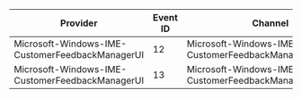 Provider                                         |  Event ID  |  Channel                                                   |  Message
-------------------------------------------------|------------|------------------------------------------------------------|---------
Microsoft-Windows-IME-CustomerFeedbackManagerUI  |  12        |  Microsoft-Windows-IME-CustomerFeedbackManagerUI/Analytic  |
Microsoft-Windows-IME-CustomerFeedbackManagerUI  |  13        |  Microsoft-Windows-IME-CustomerFeedbackManagerUI/Analytic  |